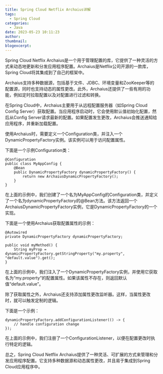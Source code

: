```yaml
---
title: Spring Cloud Netflix Archaius详解
tags:
  - Spring Cloud
categories:
  - Java
date: 2023-05-23 10:11:23
author:
thumbnail:
blogexcerpt:
---
```

Spring Cloud Netflix Archaius是一个用于管理配置的库，它提供了一种灵活的方式来动态地更新和分发应用程序配置。Archaius是Netflix公司开源的一款库，Spring Cloud将其集成到了自己的框架中。

Archaius支持多种数据源，包括基于文件、JDBC、环境变量和ZooKeeper等的配置源，同时也支持动态的属性更改。此外，Archaius还提供了一些有用的功能，例如定时拉取配置以及对配置进行过滤和转换。

在Spring Cloud中，Archaius主要用于从远程配置服务器（如Spring Cloud Config Server）获取配置。当应用程序启动时，它会使用默认值初始化配置，然后从Config Server请求最新的配置。如果配置发生更改，Archaius会推送通知给应用程序，并重新加载配置。

使用Archaius时，需要定义一个Configuration类，并注入一个DynamicPropertyFactory实例。该实例可以用于访问配置属性。

下面是一个示例Configuration类：

```
@Configuration
public class MyAppConfig {
    @Bean
    public DynamicPropertyFactory dynamicPropertyFactory() {
        return new ArchaiusDynamicPropertyFactory();
    }
}
```

在上面的示例中，我们创建了一个名为MyAppConfig的Configuration类，并定义了一个名为dynamicPropertyFactory的@Bean方法。该方法返回一个ArchaiusDynamicPropertyFactory实例，它是DynamicPropertyFactory的一个实现。

下面是一个使用Archaius获取配置属性的示例：

```
@Autowired
private DynamicPropertyFactory dynamicPropertyFactory;

public void myMethod() {
    String myProp = dynamicPropertyFactory.getStringProperty("my.property", "default.value").get();
}
```

在上面的示例中，我们注入了一个DynamicPropertyFactory实例，并使用它获取名为“my.property”的配置属性。如果该属性不存在，则返回默认值“default.value”。

除了获取属性之外，Archaius还支持添加属性更改监听器。这样，当属性更改时，就可以触发定制的逻辑。

下面是一个示例：

```
dynamicPropertyFactory.addConfigurationListener(() -> {
    // handle configuration change
});
```

在上面的示例中，我们注册了一个ConfigurationListener，以便在配置更改时执行特定的逻辑。

总之，Spring Cloud Netflix Archaius提供了一种灵活、可扩展的方式来管理和分发应用程序配置。它支持多种数据源和动态属性更改，并且易于集成到Spring Cloud应用程序中。
